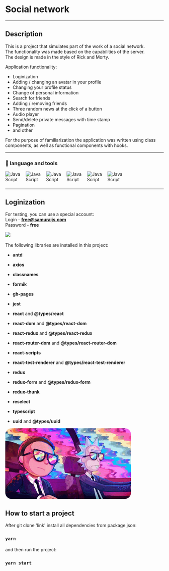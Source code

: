 # Social network 
___

## Description

This is a project that simulates part of the work of a social network. <br/> 
The functionality was made based on the capabilities of the server.<br/>
The design is made in the style of Rick and Morty.<br/>

[//]: # (<img style="border-radius: 20px" width="400px" src="src/assets/gif/gif1.gif">)


Application functionality: <br/>
+ Loginization <br/>
+ Adding / changing an avatar in your profile <br/>
+ Changing your profile status <br/>
+ Change of personal information <br/>
+ Search for friends <br/> 
+ Adding / removing friends <br/>
+ Three random news at the click of a button
+ Audio player
+ Send/delete private messages with time stamp
+ Pagination
+ and other


For the purpose of familiarization the application was written using class components, as well as functional components with hooks.
___


### :briefcase: language and tools

<img align="left" alt="JavaScript" width="50px" style="padding-right: 15px" src="https://cdn.jsdelivr.net/gh/devicons/devicon/icons/typescript/typescript-plain.svg"/>
<img align="left" alt="JavaScript" width="50px" style="padding-right: 15px" src="https://cdn.jsdelivr.net/gh/devicons/devicon/icons/html5/html5-plain.svg"/>
<img align="left" alt="JavaScript" width="50px" style="padding-right: 15px" src="https://cdn.jsdelivr.net/gh/devicons/devicon/icons/css3/css3-plain.svg"/>
<img align="left" alt="JavaScript" width="50px" style="padding-right: 15px" src="https://cdn.jsdelivr.net/gh/devicons/devicon/icons/javascript/javascript-plain.svg"/>
<img align="left" alt="JavaScript" width="50px" style="padding-right: 15px" src="https://cdn.jsdelivr.net/gh/devicons/devicon/icons/react/react-original.svg"/>
<img align="left" alt="JavaScript" width="50px" style="padding-right: 15px" src="https://cdn.jsdelivr.net/gh/devicons/devicon/icons/github/github-original.svg"/>
<div style="margin-bottom: 40px"></div>
<br/>

___

## Loginization

For testing, you can use a special account: <br/>
Login - <b>free@samuraijs.com</b><br/>
Password - <b>free</b>  <br/>

<img width="650px" src="https://sun9-52.userapi.com/impg/UDsx5r08U4dZJfkR97kqI-P1rLGgaG17rMx3lg/0SCzfBxY_ss.jpg?size=2560x1419&quality=96&sign=e09b6f97ff4b33632da558ed6fab70be&type=album">


The following libraries are installed in this project:


- **antd** 

- **axios** 

- **classnames**

- **formik**

- **gh-pages**

- **jest**

- **react** and **@types/react**

- **react-dom** and **@types/react-dom**

- **react-redux** and **@types/react-redux**

- **react-router-dom** and **@types/react-router-dom**

- **react-scripts** 

- **react-test-renderer** and **@types/react-test-renderer**

- **redux**

- **redux-form** and **@types/redux-form**

- **redux-thunk**

- **reselect**

- **typescript** 

- **uuid** and **@types/uuid**

<img style="border-radius: 20px" width="400px" src="src/assets/gif/gif1.gif">

## How to start a project

After git clone 'link' install all dependencies from package.json:

### `yarn`


and then run the project:

### `yarn start`


